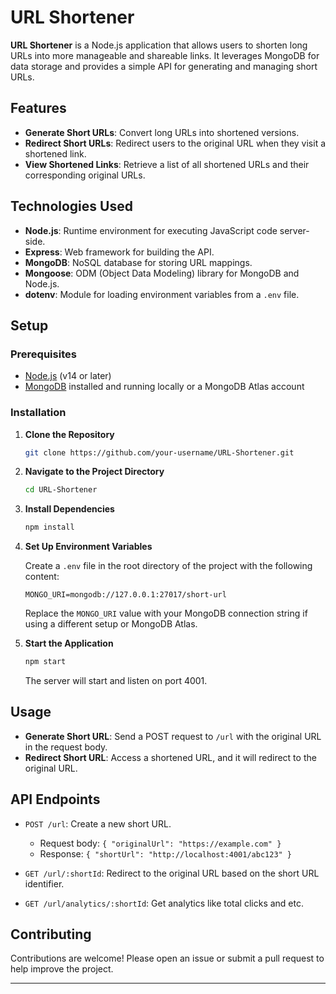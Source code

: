 
# URL Shortener

**URL Shortener** is a Node.js application that allows users to shorten long URLs into more manageable and shareable links. It leverages MongoDB for data storage and provides a simple API for generating and managing short URLs.

## Features

- **Generate Short URLs**: Convert long URLs into shortened versions.
- **Redirect Short URLs**: Redirect users to the original URL when they visit a shortened link.
- **View Shortened Links**: Retrieve a list of all shortened URLs and their corresponding original URLs.

## Technologies Used

- **Node.js**: Runtime environment for executing JavaScript code server-side.
- **Express**: Web framework for building the API.
- **MongoDB**: NoSQL database for storing URL mappings.
- **Mongoose**: ODM (Object Data Modeling) library for MongoDB and Node.js.
- **dotenv**: Module for loading environment variables from a `.env` file.

## Setup

### Prerequisites

- [Node.js](https://nodejs.org/) (v14 or later)
- [MongoDB](https://www.mongodb.com/) installed and running locally or a MongoDB Atlas account

### Installation

1. **Clone the Repository**

   ```bash
   git clone https://github.com/your-username/URL-Shortener.git
   ```

2. **Navigate to the Project Directory**

   ```bash
   cd URL-Shortener
   ```

3. **Install Dependencies**

   ```bash
   npm install
   ```

4. **Set Up Environment Variables**

   Create a `.env` file in the root directory of the project with the following content:

   ```env
   MONGO_URI=mongodb://127.0.0.1:27017/short-url
   ```

   Replace the `MONGO_URI` value with your MongoDB connection string if using a different setup or MongoDB Atlas.

5. **Start the Application**

   ```bash
   npm start
   ```

   The server will start and listen on port 4001.

## Usage

- **Generate Short URL**: Send a POST request to `/url` with the original URL in the request body.
- **Redirect Short URL**: Access a shortened URL, and it will redirect to the original URL.

## API Endpoints

- `POST /url`: Create a new short URL.
  - Request body: `{ "originalUrl": "https://example.com" }`
  - Response: `{ "shortUrl": "http://localhost:4001/abc123" }`

- `GET /url/:shortId`: Redirect to the original URL based on the short URL identifier.


- `GET /url/analytics/:shortId`: Get analytics like total clicks and etc.

## Contributing

Contributions are welcome! Please open an issue or submit a pull request to help improve the project.

---
